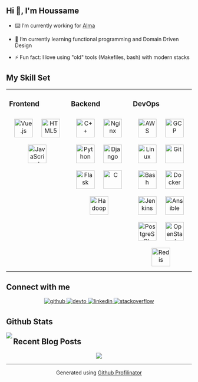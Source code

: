 ## <div align="left">Hi 👋, I'm Houssame</div>

- ⌨️ I’m currently working for [Alma](https://github.com/alma)

- 🌱 I’m currently learning functional programming and Domain Driven Design

- ⚡ Fun fact: I love using "old" tools (Makefiles, bash) with modern stacks

## My Skill Set

<table><tr><td valign="top" width="33%">

### Frontend
<div align="center">
	<img style="margin: 10px" src="https://profilinator.rishav.dev/skills-assets/vuejs-original-wordmark.svg" alt="Vue.js" height="50" />
	<img style="margin: 10px" src="https://profilinator.rishav.dev/skills-assets/html5-original-wordmark.svg" alt="HTML5" height="50" />
	<img style="margin: 10px" src="https://profilinator.rishav.dev/skills-assets/javascript-original.svg" alt="JavaScript" height="50" />
</div>

</td><td valign="top" width="33%">

### Backend
<div align="center">
	<img style="margin: 10px" src="https://profilinator.rishav.dev/skills-assets/cplusplus-original.svg" alt="C++" height="50" />
	<img style="margin: 10px" src="https://profilinator.rishav.dev/skills-assets/nginx-original.svg" alt="Nginx" height="50" />
	<img style="margin: 10px" src="https://profilinator.rishav.dev/skills-assets/python-original.svg" alt="Python" height="50" />
	<img style="margin: 10px" src="https://profilinator.rishav.dev/skills-assets/django-original.svg" alt="Django" height="50" />
	<img style="margin: 10px" src="https://profilinator.rishav.dev/skills-assets/flask.png" alt="Flask" height="50" />
	<img style="margin: 10px" src="https://profilinator.rishav.dev/skills-assets/c-original.svg" alt="C" height="50" />
	<img style="margin: 10px" src="https://profilinator.rishav.dev/skills-assets/apache_hadoop-icon.svg" alt="Hadoop" height="50" />
</div>

</td><td valign="top" width="33%">

### DevOps 
<div align="center">
	<img style="margin: 10px" src="https://profilinator.rishav.dev/skills-assets/amazonwebservices-original-wordmark.svg" alt="AWS" height="50" />
	<img style="margin: 10px" src="https://profilinator.rishav.dev/skills-assets/google_cloud-icon.svg" alt="GCP" height="50" />
	<img style="margin: 10px" src="https://profilinator.rishav.dev/skills-assets/linux-original.svg" alt="Linux" height="50" />
	<img style="margin: 10px" src="https://profilinator.rishav.dev/skills-assets/git-scm-icon.svg" alt="Git" height="50" />
	<img style="margin: 10px" src="https://profilinator.rishav.dev/skills-assets/gnu_bash-icon.svg" alt="Bash" height="50" />
	<img style="margin: 10px" src="https://profilinator.rishav.dev/skills-assets/docker-original-wordmark.svg" alt="Docker" height="50" />
	<img style="margin: 10px" src="https://profilinator.rishav.dev/skills-assets/jenkins-icon.svg" alt="Jenkins" height="50" />
	<img style="margin: 10px" src="https://profilinator.rishav.dev/skills-assets/ansible.png" alt="Ansible" height="50" />
	<img style="margin: 10px" src="https://profilinator.rishav.dev/skills-assets/postgresql-original-wordmark.svg" alt="PostgreSQL" height="50" />
	<img style="margin: 10px" src="https://profilinator.rishav.dev/skills-assets/openstack.png" alt="OpenStack" height="50" />
	<img style="margin: 10px" src="https://profilinator.rishav.dev/skills-assets/redis-original-wordmark.svg" alt="Redis" height="50" />
</div>

</td></tr></table>

## Connect with me

<div align="center">
	<a href="https://github.com/hyahiaoui" target="_blank">
		<img src=https://img.shields.io/badge/github-%2324292e.svg?&style=for-the-badge&logo=github&logoColor=white alt=github style="margin-bottom: 5px;" />
	</a>
	<a href="https://dev.to/hyahiaoui" target="_blank">
		<img src=https://img.shields.io/badge/dev.to-%2308090A.svg?&style=for-the-badge&logo=dev.to&logoColor=white alt=devto style="margin-bottom: 5px;" />
	</a>
	<a href="https://linkedin.com/in/houssame-yahiaoui-ph-d-53320988" target="_blank">
		<img src=https://img.shields.io/badge/linkedin-%231E77B5.svg?&style=for-the-badge&logo=linkedin&logoColor=white alt=linkedin style="margin-bottom: 5px;" />
	</a>
	<a href="https://stackoverflow.com/users/11961519" target="_blank">
		<img src=https://img.shields.io/badge/stackoverflow-%23F28032.svg?&style=for-the-badge&logo=stackoverflow&logoColor=white alt=stackoverflow style="margin-bottom: 5px;" />
	</a>
</div>

## Github Stats

<img src="https://github-readme-stats.vercel.app/api?username=hyahiaoui&show_icons=true&count_private=true&hide_border=true" align="left" />

## Recent Blog Posts

<div align="center">
	<img src="https://komarev.com/ghpvc/?username=hyahiaoui&&style=flat-square" align="center" />
</div>

----

<div align="center">Generated using <a href="https://profilinator.rishav.dev/" target="_blank">Github Profilinator</a></div>
